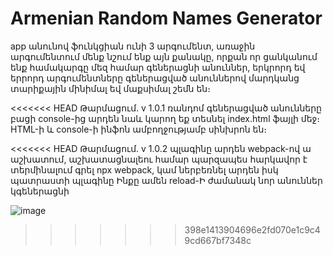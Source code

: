 # Armenian Random Names Generator

app անունով ֆունկցիան ունի 3 արգումենտ, առաջին արգումենտում մենք նշում ենք այն քանակը, որքան որ ցանկանում ենք համակարգը մեզ համար գեներացնի անուններ, երկրորդ եվ երրորդ արգումենտները գեներացված անուններով մարդկանց տարիքային մինիմալ եվ մաքսիմալ շեմն են։

<<<<<<< HEAD
Թարմացում․ v 1.0.1
ռանդոմ գեներացված անունները բացի console-ից արդեն նաև կարող եք տեսնել index.html ֆայլի մեջ։ 
HTML-ի և console-ի ինֆոն ամբողջությամբ սինխրոն են։

<<<<<<< HEAD
Թարմացում․ v 1.0.2
պլագինը արդեն webpack-ով ա աշխատում, աշխատացնալեու համար պարզապես հարկավոր է տերմինալում գրել npx webpack, կամ ներբեռնել արդեն իսկ պատրաստի պլագինը Ինքը ամեն reload-Ի ժամանակ նոր անուններ կգեներացնի

![image](https://user-images.githubusercontent.com/32421202/117553142-d6154800-b060-11eb-9adf-3fff2c59ed8b.png)
>>>>>>> 398e1413904696e2fd070e1c9c49cd667bf7348c
